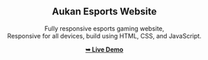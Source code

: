 <div align="center">

  <br />
  <br />

  <h2 align="center">Aukan Esports Website</h2>

 Fully responsive esports gaming website, <br />Responsive for all devices, build using HTML, CSS, and JavaScript.

  <a href=""><strong>➥ Live Demo</strong></a>

</div>

<br />
